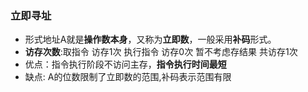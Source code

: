 ### 立即寻址
- 形式地址A就是**操作数本身**，又称为**立即数**，一般采用**补码**形式。 
- **访存次数**:取指令 访存1次 执行指令 访存0次 暂不考虑存结果 共访存1次
- 优点：指令执行阶段不访问主存，**指令执行时间最短**
- 缺点: A的位数限制了立即数的范围,补码表示范围有限